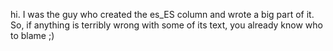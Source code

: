 hi. I was the guy who created the es_ES column and wrote a big part of
it. So, if anything is terribly wrong with some of its text, you already
know who to blame ;)